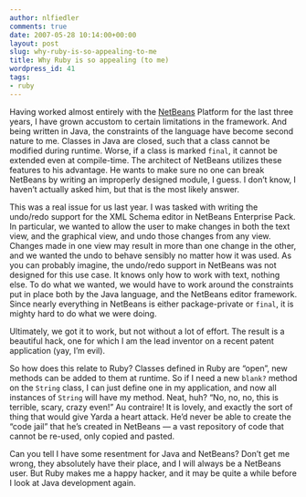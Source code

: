 ```yaml
---
author: nlfiedler
comments: true
date: 2007-05-28 10:14:00+00:00
layout: post
slug: why-ruby-is-so-appealing-to-me
title: Why Ruby is so appealing (to me)
wordpress_id: 41
tags:
- ruby
---
```


Having worked almost entirely with the [NetBeans](http://www.netbeans.org/) Platform for the last three years, I have grown accustom to certain limitations in the framework. And being written in Java, the constraints of the language have become second nature to me. Classes in Java are closed, such that a class cannot be modified during runtime. Worse, if a class is marked `final`, it cannot be extended even at compile-time. The architect of NetBeans utilizes these features to his advantage. He wants to make sure no one can break NetBeans by writing an improperly designed module, I guess. I don’t know, I haven’t actually asked him, but that is the most likely answer.

   

This was a real issue for us last year. I was tasked with writing the undo/redo support for the XML Schema editor in NetBeans Enterprise Pack. In particular, we wanted to allow the user to make changes in both the text view, and the graphical view, and undo those changes from any view. Changes made in one view may result in more than one change in the other, and we wanted the undo to behave sensibly no matter how it was used. As you can probably imagine, the undo/redo support in NetBeans was not designed for this use case. It knows only how to work with text, nothing else. To do what we wanted, we would have to work around the constraints put in place both by the Java language, and the NetBeans editor framework. Since nearly everything in NetBeans is either package-private or `final`, it is mighty hard to do what we were doing.

   

Ultimately, we got it to work, but not without a lot of effort. The result is a beautiful hack, one for which I am the lead inventor on a recent patent application (yay, I’m evil).

   

So how does this relate to Ruby? Classes defined in Ruby are “open”, new methods can be added to them at runtime. So if I need a new `blank?` method on the `String` class, I can just define one in my application, and now all instances of `String` will have my method. Neat, huh? “No, no, no, this is terrible, scary, crazy even!” Au contraire! It is lovely, and exactly the sort of thing that would give Yarda a heart attack. He’d never be able to create the “code jail” that he’s created in NetBeans — a vast repository of code that cannot be re-used, only copied and pasted.

   

Can you tell I have some resentment for Java and NetBeans? Don’t get me wrong, they absolutely have their place, and I will always be a NetBeans user. But Ruby makes me a happy hacker, and it may be quite a while before I look at Java development again.
